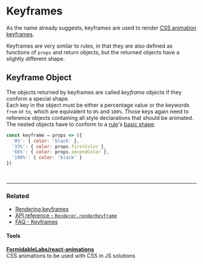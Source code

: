 # Keyframes

As the name already suggests, keyframes are used to render [CSS animation keyframes](https://developer.mozilla.org/en-US/docs/Web/CSS/CSS_Animations/Using_CSS_animations).

Keyframes are very similar to rules, in that they are also defined as functions of `props` and return objects, but the returned objects have a slightly different shape.

## Keyframe Object
The objects returned by keyframes are called *keyframe objects* if they conform a special shape.<br>Each key in the object must be either a percentage value or the keywords `from` or `to`, which are equivalent to `0%` and `100%`. Those keys again need to reference objects containing all style declarations that should be animated. The nested objects have to conform to a [rule](Rules.md)'s [basic shape](Rules.md#basicshape).

```javascript
const keyframe = props => ({
  '0%': { color: 'black' },
  '33%': { color: props.firstColor },
  '66%': { color: props.secondColor },
  '100%': { color: 'black' }
})
```
<br>

---

### Related
* [Rendering keyframes](Renderer.md#renderkeyframe)
* [API reference - `Renderer.renderKeyframe` ](../api/Renderer.md#renderkeyframekeyframe-props)
* [FAQ - Keyframes](../FAQ.md#keyframes)

#### Tools
**[FormidableLabs/react-animations](https://github.com/FormidableLabs/react-animations)**<br>
CSS animations to be used with CSS in JS solutions
